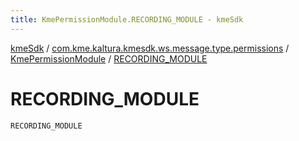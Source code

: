 ```yaml
---
title: KmePermissionModule.RECORDING_MODULE - kmeSdk
---
```


[kmeSdk](../../index.html) / [com.kme.kaltura.kmesdk.ws.message.type.permissions](../index.html) / [KmePermissionModule](index.html) / [RECORDING_MODULE](./-r-e-c-o-r-d-i-n-g_-m-o-d-u-l-e.html)

# RECORDING_MODULE

`RECORDING_MODULE`